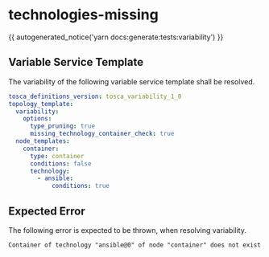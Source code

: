# technologies-missing

{{ autogenerated_notice('yarn docs:generate:tests:variability') }}


## Variable Service Template

The variability of the following variable service template shall be resolved.

```yaml linenums="1"
tosca_definitions_version: tosca_variability_1_0
topology_template:
  variability:
    options:
      type_pruning: true
      missing_technology_container_check: true
  node_templates:
    container:
      type: container
      conditions: false
      technology:
        - ansible:
            conditions: true
```




## Expected Error

The following error is expected to be thrown, when resolving variability.

```text linenums="1"
Container of technology "ansible@0" of node "container" does not exist
```
